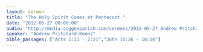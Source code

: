 ```yaml
---
layout: sermon
title: "The Holy Spirit Comes at Pentecost."
date: "2012-05-27 00:00:00"
audio: "http://media.coggesparish.com/sermons/2012-05-27 Andrew Pritchard-Keens.mp3"
speaker: "Andrew Pritchard-Keens"
bible_passages: ["Acts 1:21 - 2:21","John 15:26 - 16:16"]
---
```

